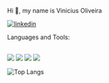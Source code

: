 Hi 👋, my name is Vinicius Oliveira

[![linkedin](https://img.shields.io/badge/LinkedIn-0077B5?style=for-the-badge&logo=linkedin&logoColor=white)](https://www.linkedin.com/in/eovinicius/)

Languages and Tools:

<div style="display: inline_blocck"><br/>
  <img aling="center" src="https://img.shields.io/badge/Node.js-43853D?style=for-the-badge&logo=node.js&logoColor=white" />
    <img aling="center" src="https://img.shields.io/badge/TypeScript-007ACC?style=for-the-badge&logo=typescript&logoColor=white" />
    <img aling="center" src="https://img.shields.io/badge/JavaScript-F7DF1E?style=for-the-badge&logo=javascript&logoColor=black" />
    <img aling="center" src="https://img.shields.io/badge/Prisma-3982CE?style=for-the-badge&logo=Prisma&logoColor=white" /
</div>


![Top Langs](https://github-readme-stats.vercel.app/api/top-langs/?username=eovinicius&hide_progress=true)
